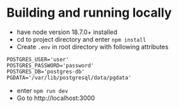 
# Building and running locally
- have node version 18.7.0+ installed
- cd to project directory and enter `npm install`
- Create `.env` in root directory with following attributes
``` 
POSTGRES_USER='user'
POSTGRES_PASSWORD='password'
POSTGRES_DB='postgres-db'
PGDATA='/var/lib/postgresql/data/pgdata'
  ```
- enter `npm run dev`
- Go to http://localhost:3000
